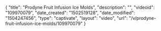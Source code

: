 {
    "title": "Prodyne Fruit Infusion Ice Molds",
    "description": "",
    "videoid": "109970079",
    "date_created": "1502519128",
    "date_modified": "1504247456",
    "type": "captivate",
    "layout": "video",
    "url": "\/v\/prodyne-fruit-infusion-ice-molds\/109970079"
}